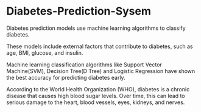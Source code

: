 # Diabetes-Prediction-Sysem
Diabetes prediction models use machine learning algorithms to classify diabetes.

These models include external factors that contribute to diabetes, such as age, BMI, glucose, and insulin. 

Machine learning classification algorithms like Support Vector Machine(SVM), Decision Tree(D Tree) and Logistic Regression have shown the best accuracy for predicting diabetes early. 

According to the World Health Organization (WHO), diabetes is a chronic disease that causes high blood sugar levels. Over time, this can lead to serious damage to the heart, blood vessels, eyes, kidneys, and nerves.
